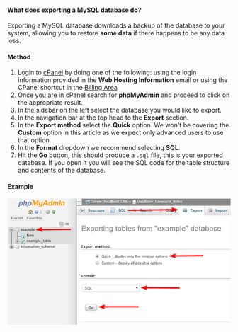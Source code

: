 #### What does exporting a MySQL database do?
Exporting a MySQL database downloads a backup of the database to your system, allowing you to restore **some data** if there happens to be any data loss.

#### Method
1. Login to [cPanel](https://cpanel.hexaneweb.com) by doing one of the following: using the login information provided in the **Web Hosting Information** email or using the CPanel shortcut in the [Billing Area](https://billing.hexanenetworks.com/)
2. Once you are in cPanel search for **phpMyAdmin** and proceed to click on the appropriate result.
3. In the sidebar on the left select the database you would like to export.
4. In the navigation bar at the top head to the **Export** section.
5. In the **Export method** select the **Quick** option. We won't be covering the **Custom** option in this article as we expect only advanced users to use that option.
6. In the **Format** dropdown we recommend selecting **SQL**.
7. Hit the **Go** button, this should produce a ``.sql`` file, this is your exported database. If you open it you will see the SQL code for the table structure and contents of the database.

#### Example
![](https://raw.githubusercontent.com/HexaneNetworks/help-assets/master/assets/png/exporting-a-database.png)
